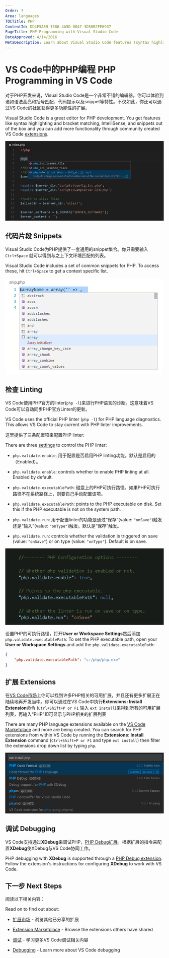 ```yaml
---
Order: 7
Area: languages
TOCTitle: PHP
ContentId: DD4E5A59-1586-4A5D-8047-3D58B2FE6937
PageTitle: PHP Programming with Visual Studio Code
DateApproved: 4/14/2016
MetaDescription: Learn about Visual Studio Code features (syntax highlighting, snippets, linting) for PHP development.
---
```


# VS Code中的PHP编程 PHP Programming in VS Code

对于PHP开发来说，Visual Studio Code是一个非常不错的编辑器。你可以体验到诸如语法高亮和括号匹配、代码提示以及snippet等特性。不仅如此，你还可以通过VS Code的社区获得更多功能性的扩展。

Visual Studio Code is a great editor for PHP development. You get features like syntax highlighting and bracket matching, IntelliSense, and snippets out of the box and you can add more functionality through community created VS Code [extensions](/md/编辑器/扩展市场.md).

![show PHP IntelliSense](images/php/php-intellisense.png)

## 代码片段 Snippets

Visual Studio Code为PHP提供了一套通用的snippet集合。你只需要输入 `Ctrl+Space` 就可以得到与之上下文环境匹配的列表。

Visual Studio Code includes a set of common snippets for PHP.  To access these, hit `Ctrl+Space` to get a context specific list.

![PHP Snippets](images/php/php-snippets.png)

## 检查 Linting

VS Code使用PHP官方的linter(`php -l`)来进行PHP语言的诊断。这意味着VS Code可以自动同步PHP官方Linter的更新。

VS Code uses the official PHP linter (`php -l`) for PHP language diagnostics. This allows VS Code to stay current with PHP linter improvements.

这里提供了三条配置项来配置PHP linter:

There are three [settings](/md/定制化/用户和工作空间.md) to control the PHP linter:

* `php.validate.enable`: 用于配置是否启用PHP linting功能。默认是启用的（Enabled）。
* `php.validate.enable`: controls whether to enable PHP linting at all. Enabled by default.

* `php.validate.executablePath`: 磁盘上的PHP可执行路径。如果PHP可执行路径不在系统路径上，则要自己手动配置该项。
* `php.validate.executablePath`: points to the PHP executable on disk. Set this if the PHP executable is not on the system path.

* `php.validate.run`: 用于配置linter的功能是通过“保存”(value: `"onSave"`)触发还是“输入”(value: `"onType"`)触发。默认是“保存”触发。
* `php.validate.run`: controls whether the validation is triggered on save (value: `"onSave"`) or on type (value: `"onType"`). Default is on save.


![show PHP settings](images/php/php-settings.png)

设置PHP的可执行路径，打开**User or Workspace Settings**然后添加`php.validate.executablePath`:
To set the PHP executable path, open your **User or Workspace Settings** and add the `php.validate.executablePath`:

```json
{
    "php.validate.executablePath": "c:/php/php.exe"
}
```

## 扩展 Extensions

在[VS Code市场](https://marketplace.visualstudio.com/VSCode)上你可以找到许多PHP相关的可用扩展，并且还有更多扩展正在陆续地再开发当中。你可以通过在VS Code中执行**Extensions: Install Extension**命令 (`Ctrl+Shift+P or F1` 输入 `ext install`)来得到所有的可用扩展列表，再输入“PHP”即可显示与PHP相关的扩展列表

There are many PHP language extensions available on the [VS Code Marketplace](https://marketplace.visualstudio.com/VSCode) and more are being created.  You can search for PHP extensions from within VS Code by running the **Extensions: Install Extension** command (`Ctrl+Shift+P or F1` and type `ext install`) then filter the extensions drop down list by typing `php`.

![show PHP extensions](images/php/php-extensions.png)

## 调试 Debugging

VS Code支持通过**XDebug**来调试PHP，[PHP Debug扩展](https://marketplace.visualstudio.com/items?itemName=felixfbecker.php-debug)。根据扩展的指令来配置**XDebug**使XDebug与VS Code协同工作。

PHP debugging with **XDebug** is supported through a [PHP Debug extension](https://marketplace.visualstudio.com/items?itemName=felixfbecker.php-debug).  Follow the extension's instructions for configuring **XDebug** to work with VS Code.

## 下一步 Next Steps

阅读以下相关内容：

Read on to find out about:

* [扩展市场](/md/编辑器/扩展市场.md) - 浏览其他已分享的扩展
* [Extension Marketplace](/md/编辑器/扩展市场.md) - Browse the extensions others have shared

* [调试](/md/编辑器/调试.md) - 学习更多VS Code调试相关内容
* [Debugging](/md/编辑器/调试.md) - Learn more about VS Code debugging


